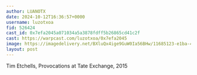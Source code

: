 ```yaml
---
author: LUANOTX
date: 2024-10-12T16:36:57+0000
username: luzotxoa
fid: 526424
cast_id: 0x7efa2045a071034a5a3878fdff5b26865cd41c2f
cast: https://warpcast.com/luzotxoa/0x7efa2045
image: https://imagedelivery.net/BXluQx4ige9GuW0Ia56BHw/11685123-e1ba-476f-766a-6662b7129800/original
layout: post
---
```

Tim Etchells, Provocations at Tate Exchange, 2015  

<img src='https://imagedelivery.net/BXluQx4ige9GuW0Ia56BHw/11685123-e1ba-476f-766a-6662b7129800/original' alt='' referrerpolicy='no-referrer'/>